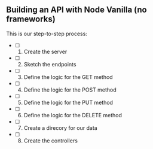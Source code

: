 ## Building an API with Node Vanilla (no frameworks)

This is our step-to-step process:

- [ ] 1. Create the server
- [ ] 2. Sketch the endpoints
- [ ] 3. Define the logic for the GET method
- [ ] 4. Define the logic for the POST method
- [ ] 5. Define the logic for the PUT method
- [ ] 6. Define the logic for the DELETE method
- [ ] 7. Create a  direcory for our data
- [ ] 8. Create the controllers
